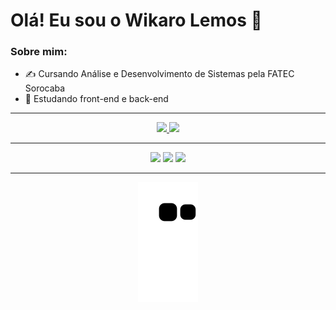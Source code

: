 # Olá! Eu sou o Wikaro Lemos 👋

### Sobre mim:

- ✍️ Cursando Análise e Desenvolvimento de Sistemas pela FATEC Sorocaba
- 📖 Estudando front-end e back-end

---

<div align="center">
  <a href="https://github.com/wikarolemos">
  <img height="180em" src="https://github-readme-stats.vercel.app/api?username=wikarolemos&show_icons=true&theme=github_dark&include_all_commits=true&count_private=true"/>
  <img height="180em" src="https://github-readme-stats.vercel.app/api/top-langs/?username=wikarolemos&layout=compact&langs_count=7&theme=github_dark"/>
</div>

---

<div align="center">
  <a href="https://www.youtube.com/channel/UCAlZ2pVsExrzxsL9iF4eyYQ" target="_blank"><img src="https://img.shields.io/badge/YouTube-FF0000?style=for-the-badge&logo=youtube&logoColor=white" target="_blank"></a>
  <a href="https://instagram.com/wikaro.lemos" target="_blank"><img src="https://img.shields.io/badge/-Instagram-%23E4405F?style=for-the-badge&logo=instagram&logoColor=white" target="_blank"></a>
  <a href="mailto:wikaro.lemos@hotmail.com"><img src="https://img.shields.io/badge/Microsoft_Outlook-0078D4?style=for-the-badge&logo=microsoft-outlook&logoColor=white" target="_blank"></a>
</div>

---

<div align="center">

  ![Snake animation](https://github.com/wikarolemos/wikarolemos/blob/output/github-contribution-grid-snake.svg)

</div>
